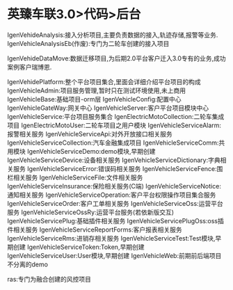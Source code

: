 # 英臻车联3.0>代码>后台

IgenVehideAnalysis:接入分析项目,主要负责数据的接入,轨迹存储,报警等业务.
	IgenVehicleAnalysisEb(作废):专门为二轮车创建的接入项目
	
IgenVehideDataMove:数据迁移项目,为后期2.0平台客户迁入3.0专有的业务,成功案例客户瑞博恩.

IgenVehidePlatform:整个平台项目集合,里面会详细介绍平台项目的构成
	IgenVehicleAdmin:项目服务管理,暂时只在测试环境使用,未上商用
	IgenVehicleBase:基础项目-orm层
	IgenVehicleConfig:配置中心
	IgenVehicleGateWay:网关中心
	IgenVehicleServer:客户平台项目模块中心
	IgenVehicleService:平台项目服务集合
		IgenElectricMotoCollection:二轮车集成项目
		IgenElectricMotoUser:二轮车项目之用户模块
		IgenVehicleServiceAlarm:报警相关服务
		IgenVehicleServiceApi:对外开放接口相关服务
		IgenVehicleServiceCollection:汽车金融集成项目
		IgenVehicleServiceComm:共用模块
		IgenVehicleServiceDemo:demo模块,早期创建
		IgenVehicleServiceDevice:设备相关服务
		IgenVehicleServiceDictionary:字典相关服务
		IgenVehicleServiceError:错误码相关服务
		IgenVehicleServiceFence:围栏相关服务
		IgenVehicleServiceFile:文件相关服务
		IgenVehicleServiceInsurance:保险相关服务(C端)
		IgenVehicleServiceNotice:通知相关服务
		IgenVehicleServiceOperation:客户平台权限操作项目集合服务
		IgenVehicleServiceOrder:客户工单相关服务
		IgenVehicleServiceOss:运营平台服务
		IgenVehicleServiceOssRy:运营平台服务(若依新版交互)
		IgenVehicleServicePlug:基础插件相关服务
		IgenVehicleServicePlugOss:oss插件相关服务
		IgenVehicleServiceReportForms:客户报表相关服务
		IgenVehicleServiceRms:进销存相关服务
		IgenVehicleServiceTest:Test模块,早期创建
		IgenVehicleServiceToken:Token,早期创建
		IgenVehicleServiceUser:User模块,早期创建
	IgenVehicleWeb:前期前后端项目不分离的demo
	
ras:专门为融合创建的风控项目

